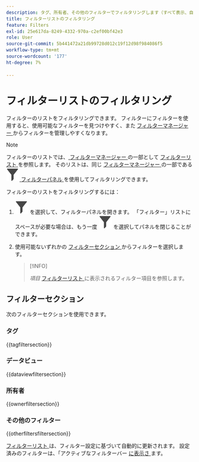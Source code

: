 ```yaml
---
description: タグ、所有者、その他のフィルターでフィルタリングします（すべて表示、自分が所有、自分と共有、お気に入りおよび承認済み）。
title: フィルターリストのフィルタリング
feature: Filters
exl-id: 25e617da-8249-4332-970a-c2ef00bf42e3
role: User
source-git-commit: 5b441472a21db99728d012c19f12d98f984086f5
workflow-type: tm+mt
source-wordcount: '177'
ht-degree: 7%

---
```


# フィルターリストのフィルタリング

フィルターのリストをフィルタリングできます。 フィルターにフィルターを使用すると、使用可能なフィルターを見つけやすく、また [ フィルターマネージャー ](manage-filters.md) からフィルターを管理しやすくなります。

>[!NOTE]
>
>フィルターのリストでは、[ フィルターマネージャー ](manage-filters.md#filters-list) の一部として [ フィルターリスト ](manage-filters.md) を参照します。 そのリストは、同じ [ フィルターマネージャー ](manage-filters.md#filter-panel) の一部である ![ フィルター ](/help/assets/icons/Filter.svg)[ フィルターパネル ](manage-filters.md) を使用してフィルタリングできます。
>


フィルターのリストをフィルタリングするには：

1. ![ フィルター ](/help/assets/icons/Filter.svg) を選択して、フィルターパネルを開きます。 「フィルター」リストにスペースが必要な場合は、もう一度 ![ フィルター ](/help/assets/icons/Filter.svg) を選択してパネルを閉じることができます。
1. 使用可能ないずれかの [ フィルターセクション ](#filter-sections) からフィルターを選択します。

   >[!INFO]
   >
   >*項目* [ フィルターリスト ](manage-filters.md#filters-list) に表示されるフィルター項目を参照します。
   > 

## フィルターセクション

次のフィルターセクションを使用できます。

### タグ

{{tagfiltersection}}

### データビュー

{{dataviewfiltersection}}

### 所有者

{{ownerfiltersection}}


### その他のフィルター

{{otherfiltersfiltersection}}


[ フィルターリスト ](manage-filters.md#filters-list) は、フィルター設定に基づいて自動的に更新されます。 設定済みのフィルターは、「アクティブなフィルターバー [ に表示さ ](manage-filters.md#active-filter-bar) ます。
